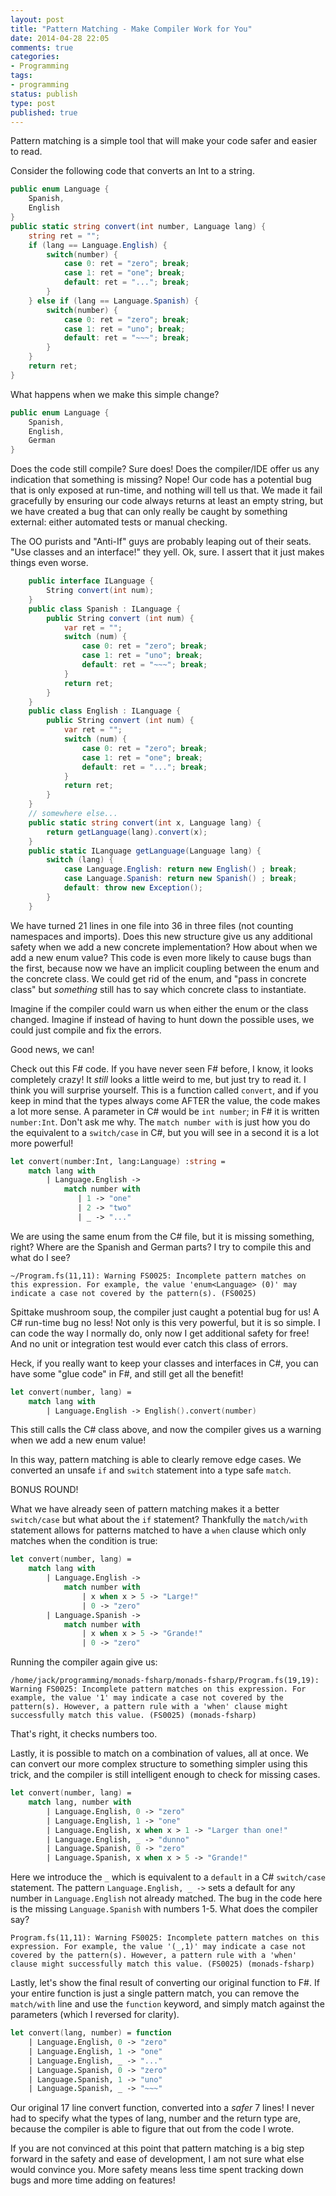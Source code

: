 ```yaml
---
layout: post
title: "Pattern Matching - Make Compiler Work for You"
date: 2014-04-28 22:05
comments: true
categories: 
- Programming
tags:
- programming
status: publish
type: post
published: true
---
```


Pattern matching is a simple tool that will make your code safer and
easier to read.

Consider the following code that converts an Int to a string.

``` csharp
public enum Language {
    Spanish,
    English
}
public static string convert(int number, Language lang) {
    string ret = "";
    if (lang == Language.English) {
        switch(number) {
            case 0: ret = "zero"; break;
            case 1: ret = "one"; break;
            default: ret = "..."; break;
        }
    } else if (lang == Language.Spanish) {
        switch(number) {
            case 0: ret = "zero"; break;
            case 1: ret = "uno"; break;
            default: ret = "~~~"; break;
        }
    }
    return ret;
}
```

What happens when we make this simple change?

``` csharp
public enum Language {
    Spanish,
    English,
    German
}
``` 

Does the code still compile? Sure does! Does the compiler/IDE offer us
any indication that something is missing? Nope! Our code has a
potential bug that is only exposed at run-time, and nothing will tell
us that. We made it fail gracefully by ensuring our code always
returns at least an empty string, but we have created a bug that can
only really be caught by something external: either automated tests or
manual checking.

The OO purists and "Anti-If" guys are probably leaping out of their
seats. "Use classes and an interface!" they yell. Ok, sure. I assert
that it just makes things even worse.


``` csharp
	public interface ILanguage {
		String convert(int num);
	}
	public class Spanish : ILanguage {
		public String convert (int num) {
			var ret = "";
	        switch (num) {
				case 0: ret = "zero"; break;
				case 1: ret = "uno"; break;
				default: ret = "~~~"; break;
	        }
			return ret;
		}
	}
	public class English : ILanguage {
		public String convert (int num) {
			var ret = "";
	        switch (num) {
				case 0: ret = "zero"; break;
				case 1: ret = "one"; break;
				default: ret = "..."; break;
	        }
			return ret;
		}
	}
    // somewhere else...
    public static string convert(int x, Language lang) {
        return getLanguage(lang).convert(x);
    }
    public static ILanguage getLanguage(Language lang) {
        switch (lang) {
            case Language.English: return new English() ; break;
            case Language.Spanish: return new Spanish() ; break;
            default: throw new Exception();
        }
    }
``` 

We have turned 21 lines in one file into 36 in three files (not
counting namespaces and imports). Does this new structure give us any
additional safety when we add a new concrete implementation? How about
when we add a new enum value? This code is even more likely to cause
bugs than the first, because now we have an implicit coupling between
the enum and the concrete class. We could get rid of the enum, and
"pass in concrete class" but _something_ still has to say which
concrete class to instantiate.

Imagine if the compiler could warn us when either the enum or the
class changed. Imagine if instead of having to hunt down the possible
uses, we could just compile and fix the errors.

Good news, we can!

Check out this F# code. If you have never seen F# before, I know, it
looks completely crazy! It _still_ looks a little weird to me, but
just try to read it. I think you will surprise yourself. This is a
function called `convert`, and if you keep in mind that the types
always come AFTER the value, the code makes a lot more sense. A
parameter in C# would be `int number`; in F# it is written
`number:Int`. Don't ask me why. The `match number with` is just how
you do the equivalent to a `switch/case` in C#, but you will see in a
second it is a lot more powerful!

``` fsharp
let convert(number:Int, lang:Language) :string =
    match lang with
        | Language.English -> 
            match number with
               | 1 -> "one" 
               | 2 -> "two" 
               | _ -> "..."
``` 

We are using the same enum from the C# file, but it is missing
something, right? Where are the Spanish and German parts? I try to
compile this and what do I see?

` ~/Program.fs(11,11): Warning FS0025: Incomplete pattern
matches on this expression. For example, the value 'enum<Language>
(0)' may indicate a case not covered by the pattern(s). (FS0025) `

Spittake mushroom soup, the compiler just caught a potential bug for
us! A C# run-time bug no less! Not only is this very powerful, but it
is so simple. I can code the way I normally do, only now I get
additional safety for free! And no unit or integration test would ever
catch this class of errors. 

Heck, if you really want to keep your classes and interfaces in C#,
you can have some "glue code" in F#, and still get all the benefit!

``` fsharp
let convert(number, lang) =
    match lang with
        | Language.English -> English().convert(number)
```

This still calls the C# class above, and now the compiler gives us a
warning when we add a new enum value!

In this way, pattern matching is able to clearly remove edge cases. We
converted an unsafe `if` and `switch` statement into a type safe
`match`.

BONUS ROUND!

What we have already seen of pattern matching makes it a better
`switch/case` but what about the `if` statement? Thankfully the
`match/with` statement allows for patterns matched to have a `when`
clause which only matches when the condition is true:

``` fsharp
let convert(number, lang) =
    match lang with
        | Language.English -> 
            match number with 
                | x when x > 5 -> "Large!"
                | 0 -> "zero"
        | Language.Spanish -> 
            match number with 
                | x when x > 5 -> "Grande!"
                | 0 -> "zero"
``` 

Running the compiler again give us:

` /home/jack/programming/monads-fsharp/monads-fsharp/Program.fs(19,19):
Warning FS0025: Incomplete pattern matches on this expression. For
example, the value '1' may indicate a case not covered by the
pattern(s). However, a pattern rule with a 'when' clause might
successfully match this value. (FS0025) (monads-fsharp) `

That's right, it checks numbers too.

Lastly, it is possible to match on a combination of values, all at
once. We can convert our more complex structure to something simpler
using this trick, and the compiler is still intelligent enough to
check for missing cases.

``` fsharp
let convert(number, lang) =
    match lang, number with
        | Language.English, 0 -> "zero" 
        | Language.English, 1 -> "one"
        | Language.English, x when x > 1 -> "Larger than one!"
        | Language.English, _ -> "dunno"
        | Language.Spanish, 0 -> "zero" 
        | Language.Spanish, x when x > 5 -> "Grande!"
``` 

Here we introduce the `_` which is equivalent to a `default` in a C#
`switch/case` statement. The pattern `Language.English, _ ->` sets a
default for any number in `Language.English` not already matched. The
bug in the code here is the missing `Language.Spanish` with numbers
1-5. What does the compiler say?

`Program.fs(11,11): Warning FS0025: Incomplete pattern matches on this
expression. For example, the value '(_,1)' may indicate a case not
covered by the pattern(s). However, a pattern rule with a 'when'
clause might successfully match this value. (FS0025) (monads-fsharp)`

Lastly, let's show the final result of converting our original
function to F#. If your entire function is just a single pattern
match, you can remove the `match/with` line and use the `function`
keyword, and simply match against the parameters (which I reversed for
clarity).

```fsharp
let convert(lang, number) = function
    | Language.English, 0 -> "zero" 
    | Language.English, 1 -> "one"
    | Language.English, _ -> "..."
    | Language.Spanish, 0 -> "zero" 
    | Language.Spanish, 1 -> "uno" 
    | Language.Spanish, _ -> "~~~"
```

Our original 17 line convert function, converted into a _safer_ 7
lines! I never had to specify what the types of lang, number and the
return type are, because the compiler is able to figure that out from
the code I wrote.

If you are not convinced at this point that pattern matching is a big
step forward in the safety and ease of development, I am not sure what
else would convince you. More safety means less time spent tracking
down bugs and more time adding on features!
